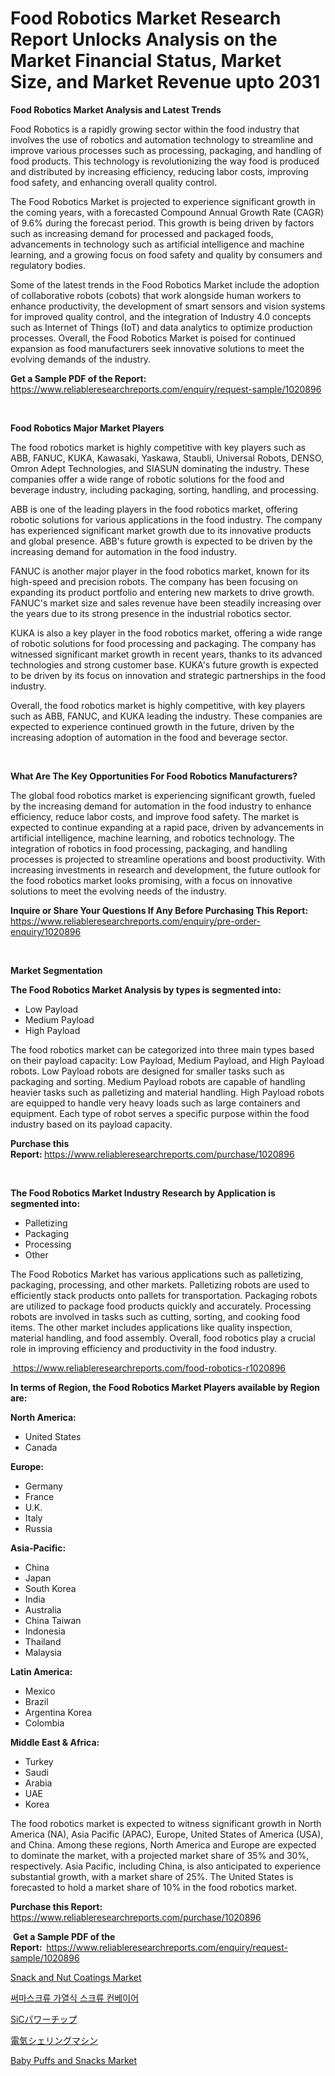 <p><h1>Food Robotics Market Research Report Unlocks Analysis on the Market Financial Status, Market Size, and Market Revenue upto 2031</h1></p><p><strong>Food Robotics Market Analysis and Latest Trends</strong></p>
<p><p>Food Robotics is a rapidly growing sector within the food industry that involves the use of robotics and automation technology to streamline and improve various processes such as processing, packaging, and handling of food products. This technology is revolutionizing the way food is produced and distributed by increasing efficiency, reducing labor costs, improving food safety, and enhancing overall quality control.</p><p>The Food Robotics Market is projected to experience significant growth in the coming years, with a forecasted Compound Annual Growth Rate (CAGR) of 9.6% during the forecast period. This growth is being driven by factors such as increasing demand for processed and packaged foods, advancements in technology such as artificial intelligence and machine learning, and a growing focus on food safety and quality by consumers and regulatory bodies.</p><p>Some of the latest trends in the Food Robotics Market include the adoption of collaborative robots (cobots) that work alongside human workers to enhance productivity, the development of smart sensors and vision systems for improved quality control, and the integration of Industry 4.0 concepts such as Internet of Things (IoT) and data analytics to optimize production processes. Overall, the Food Robotics Market is poised for continued expansion as food manufacturers seek innovative solutions to meet the evolving demands of the industry.</p></p>
<p><strong>Get a Sample PDF of the Report:&nbsp;</strong> <a href="https://www.reliableresearchreports.com/enquiry/request-sample/1020896">https://www.reliableresearchreports.com/enquiry/request-sample/1020896</a></p>
<p>&nbsp;</p>
<p><strong>Food Robotics Major Market Players</strong></p>
<p><p>The food robotics market is highly competitive with key players such as ABB, FANUC, KUKA, Kawasaki, Yaskawa, Staubli, Universal Robots, DENSO, Omron Adept Technologies, and SIASUN dominating the industry. These companies offer a wide range of robotic solutions for the food and beverage industry, including packaging, sorting, handling, and processing.</p><p>ABB is one of the leading players in the food robotics market, offering robotic solutions for various applications in the food industry. The company has experienced significant market growth due to its innovative products and global presence. ABB's future growth is expected to be driven by the increasing demand for automation in the food industry.</p><p>FANUC is another major player in the food robotics market, known for its high-speed and precision robots. The company has been focusing on expanding its product portfolio and entering new markets to drive growth. FANUC's market size and sales revenue have been steadily increasing over the years due to its strong presence in the industrial robotics sector.</p><p>KUKA is also a key player in the food robotics market, offering a wide range of robotic solutions for food processing and packaging. The company has witnessed significant market growth in recent years, thanks to its advanced technologies and strong customer base. KUKA's future growth is expected to be driven by its focus on innovation and strategic partnerships in the food industry.</p><p>Overall, the food robotics market is highly competitive, with key players such as ABB, FANUC, and KUKA leading the industry. These companies are expected to experience continued growth in the future, driven by the increasing adoption of automation in the food and beverage sector.</p></p>
<p>&nbsp;</p>
<p><strong>What Are The Key Opportunities For Food Robotics Manufacturers?</strong></p>
<p><p>The global food robotics market is experiencing significant growth, fueled by the increasing demand for automation in the food industry to enhance efficiency, reduce labor costs, and improve food safety. The market is expected to continue expanding at a rapid pace, driven by advancements in artificial intelligence, machine learning, and robotics technology. The integration of robotics in food processing, packaging, and handling processes is projected to streamline operations and boost productivity. With increasing investments in research and development, the future outlook for the food robotics market looks promising, with a focus on innovative solutions to meet the evolving needs of the industry.</p></p>
<p><strong>Inquire or Share Your Questions If Any Before Purchasing This Report:</strong> <a href="https://www.reliableresearchreports.com/enquiry/pre-order-enquiry/1020896">https://www.reliableresearchreports.com/enquiry/pre-order-enquiry/1020896</a></p>
<p>&nbsp;</p>
<p><strong>Market Segmentation</strong></p>
<p><strong>The Food Robotics Market Analysis by types is segmented into:</strong></p>
<p><ul><li>Low Payload</li><li>Medium Payload</li><li>High Payload</li></ul></p>
<p><p>The food robotics market can be categorized into three main types based on their payload capacity: Low Payload, Medium Payload, and High Payload robots. Low Payload robots are designed for smaller tasks such as packaging and sorting. Medium Payload robots are capable of handling heavier tasks such as palletizing and material handling. High Payload robots are equipped to handle very heavy loads such as large containers and equipment. Each type of robot serves a specific purpose within the food industry based on its payload capacity.</p></p>
<p><strong>Purchase this Report:&nbsp;</strong><a href="https://www.reliableresearchreports.com/purchase/1020896">https://www.reliableresearchreports.com/purchase/1020896</a></p>
<p>&nbsp;</p>
<p><strong>The Food Robotics Market Industry Research by Application is segmented into:</strong></p>
<p><ul><li>Palletizing</li><li>Packaging</li><li>Processing</li><li>Other</li></ul></p>
<p><p>The Food Robotics Market has various applications such as palletizing, packaging, processing, and other markets. Palletizing robots are used to efficiently stack products onto pallets for transportation. Packaging robots are utilized to package food products quickly and accurately. Processing robots are involved in tasks such as cutting, sorting, and cooking food items. The other market includes applications like quality inspection, material handling, and food assembly. Overall, food robotics play a crucial role in improving efficiency and productivity in the food industry.</p></p>
<p><a href="https://www.reliableresearchreports.com/food-robotics-r1020896">&nbsp;https://www.reliableresearchreports.com/food-robotics-r1020896</a></p>
<p><strong>In terms of Region, the Food Robotics Market Players available by Region are:</strong></p>
<p>
    <p> <strong> North America: </strong>
        <ul>
            <li>United States</li>
            <li>Canada</li>
        </ul>
        </p> 
    <p> <strong> Europe: </strong>
        <ul>
            <li>Germany</li>
            <li>France</li>
            <li>U.K.</li>
            <li>Italy</li>
            <li>Russia</li>
        </ul>
        </p> 
    <p> <strong> Asia-Pacific: </strong>
        <ul>
            <li>China</li>
            <li>Japan</li>
            <li>South Korea</li>
            <li>India</li>
            <li>Australia</li>
            <li>China Taiwan</li>
            <li>Indonesia</li>
            <li>Thailand</li>
            <li>Malaysia</li>
        </ul>
        </p> 
    <p> <strong> Latin America: </strong>
        <ul>
            <li>Mexico</li>
            <li>Brazil</li>
            <li>Argentina Korea</li>
            <li>Colombia</li>
        </ul>
        </p> 
    <p> <strong> Middle East & Africa: </strong>
        <ul>
            <li>Turkey</li>
            <li>Saudi</li>
            <li>Arabia</li>
            <li>UAE</li>
            <li>Korea</li>
        </ul>
    </p>
    </p>
<p><p>The food robotics market is expected to witness significant growth in North America (NA), Asia Pacific (APAC), Europe, United States of America (USA), and China. Among these regions, North America and Europe are expected to dominate the market, with a projected market share of 35% and 30%, respectively. Asia Pacific, including China, is also anticipated to experience substantial growth, with a market share of 25%. The United States is forecasted to hold a market share of 10% in the food robotics market.</p></p>
<p><strong>Purchase this Report: </strong><a href="https://www.reliableresearchreports.com/purchase/1020896">https://www.reliableresearchreports.com/purchase/1020896</a></p>
<p>&nbsp;<strong>Get a Sample PDF of the Report:&nbsp;&nbsp;</strong><a href="https://www.reliableresearchreports.com/enquiry/request-sample/1020896">https://www.reliableresearchreports.com/enquiry/request-sample/1020896</a></p>
<p><strong></strong></p>
<p><p><a href="https://github.com/fiixsa/Market-Research-Report-List-3/blob/main/snack-and-nut-coatings-market.md">Snack and Nut Coatings Market</a></p><p><a href="https://github.com/vsap75a286l/Market-Research-Report-List-2/blob/main/9103152164842.md">써마스크류 가열식 스크류 컨베이어</a></p><p><a href="https://github.com/ReyesKohler20231/Market-Research-Report-List-2/blob/main/6490094154226.md">SiCパワーチップ</a></p><p><a href="https://github.com/hardee896/Market-Research-Report-List-1/blob/main/6483564154227.md">電気シェリングマシン</a></p><p><a href="https://github.com/cecuraprangm/Market-Research-Report-List-3/blob/main/baby-puffs-and-snacks-market.md">Baby Puffs and Snacks Market</a></p></p>